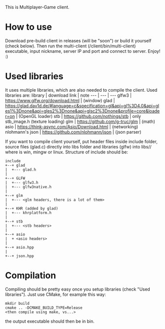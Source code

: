 This is Multiplayer-Game client.
# How to use
Download pre-build client in releases (will be "soon") or build it yourself (check below). Then run
the multi-client (/client/bin/multi-client) executable, input nickname, server IP and port and
connect to server. Enjoy! :)
# Used libraries
It uses multiple libraries, which are also
needed to compile the client. Used libraries are:
library | download link | note
--- | --- | ---
glfw3 | https://www.glfw.org/download.html | (window)
glad | https://glad.dav1d.de/#language=c&specification=gl&api=gl%3D4.0&api=gles1%3Dnone&api=gles2%3Dnone&api=glsc2%3Dnone&profile=core&loader=on | (OpenGL loader)
stb | https://github.com/nothings/stb | only stb_image.h (texture loading)
glm | https://github.com/g-truc/glm | (math)
asio | https://think-async.com/Asio/Download.html | (networking)
nlohmann's json | https://github.com/nlohmann/json | (json parser)

If you want to compile client yourself, put header files inside include folder,
source files (glad.c) directly into libs folder and libraries (glfw) into
libs/<system>/ where <system> is win, mingw or linux. Structure of include
should be:
```
include
+--+ glad
|  +--- glad.h
|
+--+ GLFW
|  +--- glfw3.h
|  +--- glfw3native.h
|
+--+ glm
|  +--- <glm headers, there is a lot of them>
|
+--+ KHR (added by glad)
|  +--- khrplatform.h
|
+--+ stb
|  +--- <stb headers>
|
+--+ asio
|  + <asio headers>
|
+--+ asio.hpp
|
+--+ json.hpp
```
# Compilation
Compiling should be pretty easy once you setup libraries (check "Used libraries"). Just use CMake, for example this way:
```shell
mkdir build
cmake .. -DCMAKE_BUILD_TYPE=Release
<then compile using make, vs...>
```
the output executable should then be in bin.
